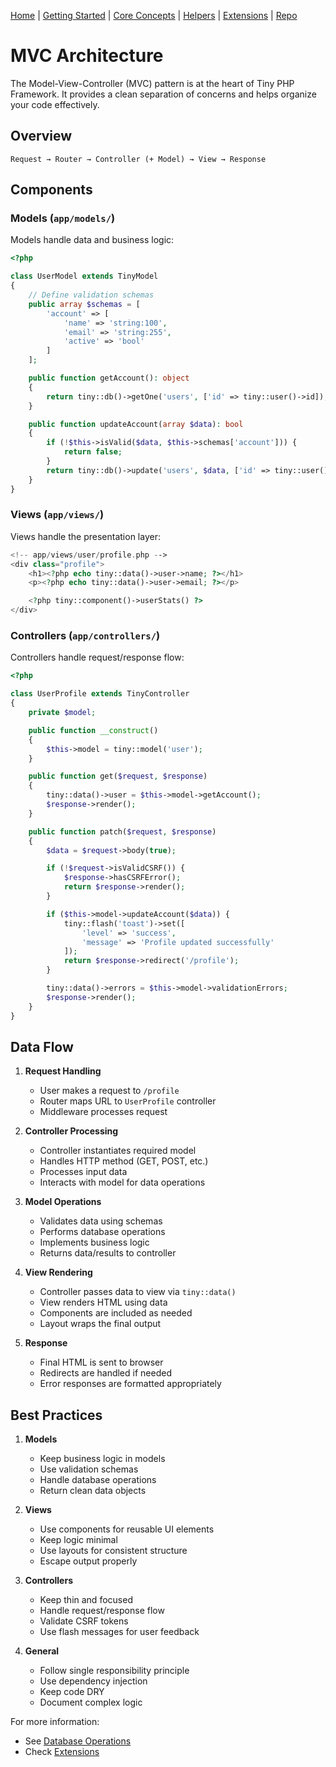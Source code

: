 [Home](../readme.md) | [Getting Started](../getting-started) | [Core Concepts](../core-concepts) | [Helpers](../helpers) | [Extensions](../extensions) | [Repo](https://github.com/ranaroussi/tiny)

# MVC Architecture

The Model-View-Controller (MVC) pattern is at the heart of Tiny PHP Framework. It provides a clean separation of concerns and helps organize your code effectively.

## Overview

```
Request → Router → Controller (+ Model) → View → Response
```

## Components

### Models (`app/models/`)

Models handle data and business logic:

```php
<?php

class UserModel extends TinyModel
{
    // Define validation schemas
    public array $schemas = [
        'account' => [
            'name' => 'string:100',
            'email' => 'string:255',
            'active' => 'bool'
        ]
    ];

    public function getAccount(): object
    {
        return tiny::db()->getOne('users', ['id' => tiny::user()->id]);
    }

    public function updateAccount(array $data): bool
    {
        if (!$this->isValid($data, $this->schemas['account'])) {
            return false;
        }
        return tiny::db()->update('users', $data, ['id' => tiny::user()->id]);
    }
}
```

### Views (`app/views/`)

Views handle the presentation layer:

```php
<!-- app/views/user/profile.php -->
<div class="profile">
    <h1><?php echo tiny::data()->user->name; ?></h1>
    <p><?php echo tiny::data()->user->email; ?></p>

    <?php tiny::component()->userStats() ?>
</div>
```

### Controllers (`app/controllers/`)

Controllers handle request/response flow:

```php
<?php

class UserProfile extends TinyController
{
    private $model;

    public function __construct()
    {
        $this->model = tiny::model('user');
    }

    public function get($request, $response)
    {
        tiny::data()->user = $this->model->getAccount();
        $response->render();
    }

    public function patch($request, $response)
    {
        $data = $request->body(true);

        if (!$request->isValidCSRF()) {
            $response->hasCSRFError();
            return $response->render();
        }

        if ($this->model->updateAccount($data)) {
            tiny::flash('toast')->set([
                'level' => 'success',
                'message' => 'Profile updated successfully'
            ]);
            return $response->redirect('/profile');
        }

        tiny::data()->errors = $this->model->validationErrors;
        $response->render();
    }
}
```

## Data Flow

1. **Request Handling**
   - User makes a request to `/profile`
   - Router maps URL to `UserProfile` controller
   - Middleware processes request

2. **Controller Processing**
   - Controller instantiates required model
   - Handles HTTP method (GET, POST, etc.)
   - Processes input data
   - Interacts with model for data operations

3. **Model Operations**
   - Validates data using schemas
   - Performs database operations
   - Implements business logic
   - Returns data/results to controller

4. **View Rendering**
   - Controller passes data to view via `tiny::data()`
   - View renders HTML using data
   - Components are included as needed
   - Layout wraps the final output

5. **Response**
   - Final HTML is sent to browser
   - Redirects are handled if needed
   - Error responses are formatted appropriately

## Best Practices

1. **Models**
   - Keep business logic in models
   - Use validation schemas
   - Handle database operations
   - Return clean data objects

2. **Views**
   - Use components for reusable UI elements
   - Keep logic minimal
   - Use layouts for consistent structure
   - Escape output properly

3. **Controllers**
   - Keep thin and focused
   - Handle request/response flow
   - Validate CSRF tokens
   - Use flash messages for user feedback

4. **General**
   - Follow single responsibility principle
   - Use dependency injection
   - Keep code DRY
   - Document complex logic

For more information:
- See [Database Operations](../core-concepts/database.md)
- Check [Extensions](../extensions/readme.md)
